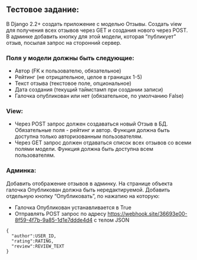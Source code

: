 ## Тестовое задание:
В Django 2.2+ создать приложение с моделью Отзывы. Создать view для получения всех отзывов через GET и создания нового 
через POST. В админке добавить кнопку для этой модели, которая “публикует” отзыв, посылая запрос на сторонний сервер.

### Поля у модели должны быть следующие:
- Автор (FK к пользователю, обязательное)
- Рейтинг (не отрицательное, целое в границах 1-5)
- Текст отзыва (текстовое поле, опциональное)
- Дата создания (текущий таймстамп при создании записи)
- Галочка опубликован или нет (обязательное, по умолчанию False)

### View:
- Через POST запрос должен создаваться новый Отзыв в БД. Обязательные поля - рейтинг и автор. Функция должна быть 
доступна только авторизованным пользователям.
- Через GET запрос должен отдаваться список всех отзывов со всеми полями модели. Функция должна быть доступна всем 
пользователям.

### Админка:
Добавить отображение отзывов в админку. На странице объекта галочка Опубликован должна быть нередактируемой. Добавить 
отдельную кнопку “Опубликовать”, по нажатию на которую:
- Галочка Опубликован устанавливается в True
- Отправлять POST запрос по адресу https://webhook.site/36693e00-8f59-4f7b-9a85-1d1e7ddde4d4 с телом JSON 
```
{
  "author":USER_ID, 
  "rating":RATING, 
  "review":REVIEW_TEXT
}
```
